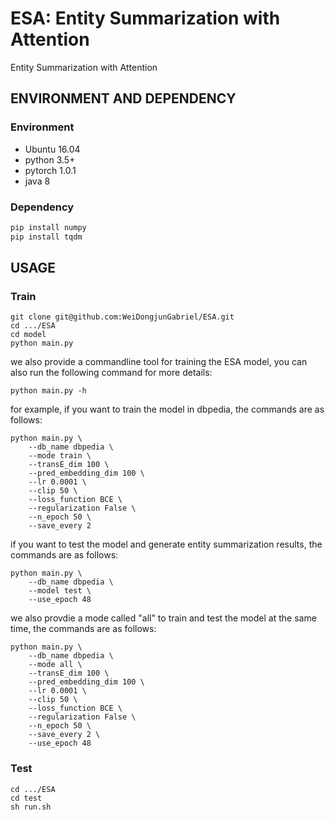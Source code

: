 # ESA: Entity Summarization with Attention
Entity Summarization with Attention
## ENVIRONMENT AND DEPENDENCY
### Environment
- Ubuntu 16.04
- python 3.5+
- pytorch 1.0.1
- java 8
### Dependency
```python
pip install numpy
pip install tqdm
```
## USAGE
### Train
```linux
git clone git@github.com:WeiDongjunGabriel/ESA.git
cd .../ESA
cd model
python main.py
```
we also provide a commandline tool for training the ESA model, you can also run the following command for more details:
```linux
python main.py -h
```
for example, if you want to train the model in dbpedia, the commands are as follows:
```linux
python main.py \
    --db_name dbpedia \
    --mode train \
    --transE_dim 100 \
    --pred_embedding_dim 100 \
    --lr 0.0001 \
    --clip 50 \
    --loss_function BCE \
    --regularization False \
    --n_epoch 50 \
    --save_every 2
```
if you want to test the model and generate entity summarization results, the commands are as follows:
```linux
python main.py \
    --db_name dbpedia \
    --model test \
    --use_epoch 48
```
we also provdie a mode called "all" to train and test the model at the same time, the commands are as follows:
```linux
python main.py \
    --db_name dbpedia \
    --mode all \
    --transE_dim 100 \
    --pred_embedding_dim 100 \
    --lr 0.0001 \
    --clip 50 \
    --loss_function BCE \
    --regularization False \
    --n_epoch 50 \
    --save_every 2 \
    --use_epoch 48
```
### Test
```linux
cd .../ESA
cd test
sh run.sh
```
